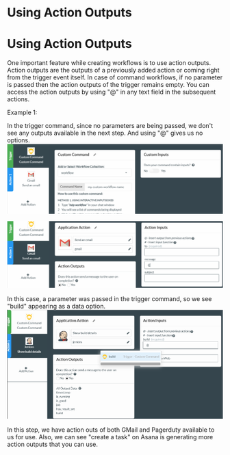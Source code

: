 # Using Action Outputs

# Using Action Outputs

One important feature while creating workflows is to use action outputs. Action outputs are the outputs of a previously added action or coming right from the trigger event itself. In case of command workflows, if no parameter is passed then the action outputs of the trigger remains empty. You can access the action outputs by using "@" in any text field in the subsequent actions.  
  
Example 1: 

In the trigger command, since no parameters are being passed, we don't see any outputs available in the next step. And using "@" gives us no options.  
![](/assets/treg8.png)

![](/assets/treg7.png)  
  
In this case, a parameter was passed in the trigger command, so we see "build" appearing as a data option.  
![](/assets/treg6.png)  


In this step, we have action outs of both GMail and Pagerduty available to us for use. Also, we can see "create a task" on Asana is generating more action outputs that you can use.


